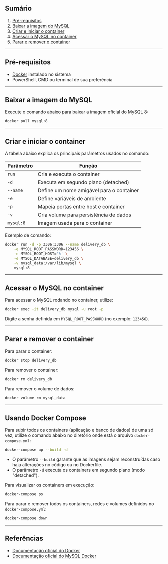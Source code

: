 ## Sumário

1. [Pré-requisitos](#pré-requisitos)
2. [Baixar a imagem do MySQL](#baixar-a-imagem-do-mysql)
3. [Criar e iniciar o container](#criar-e-iniciar-o-container)
4. [Acessar o MySQL no container](#acessar-o-mysql-no-container)
5. [Parar e remover o container](#parar-e-remover-o-container)

---

## Pré-requisitos

- [Docker](https://docs.docker.com/get-docker/) instalado no sistema
- PowerShell, CMD ou terminal de sua preferência

---

## Baixar a imagem do MySQL

Execute o comando abaixo para baixar a imagem oficial do MySQL 8:

```sh
docker pull mysql:8
```

---

## Criar e iniciar o container

A tabela abaixo explica os principais parâmetros usados no comando:

| Parâmetro         | Função                                         |
|-------------------|------------------------------------------------|
| `run`             | Cria e executa o container                     |
| `-d`              | Executa em segundo plano (detached)            |
| `--name`          | Define um nome amigável para o container       |
| `-e`              | Define variáveis de ambiente                   |
| `-p`              | Mapeia portas entre host e container           |
| `-v`              | Cria volume para persistência de dados         |
| `mysql:8`         | Imagem usada para o container                  |

Exemplo de comando:

```sh
docker run -d -p 3306:3306 --name delivery_db \
    -e MYSQL_ROOT_PASSWORD=123456 \
    -e MYSQL_ROOT_HOST='%' \
    -e MYSQL_DATABASE=delivery_db \
    -v mysql_data:/var/lib/mysql \
    mysql:8
```

---

## Acessar o MySQL no container

Para acessar o MySQL rodando no container, utilize:

```sh
docker exec -it delivery_db mysql -u root -p
```

Digite a senha definida em `MYSQL_ROOT_PASSWORD` (no exemplo: `123456`).

---

## Parar e remover o container

Para parar o container:

```sh
docker stop delivery_db
```

Para remover o container:

```sh
docker rm delivery_db
```

Para remover o volume de dados:

```sh
docker volume rm mysql_data
```

---
## Usando Docker Compose

Para subir todos os containers (aplicação e banco de dados) de uma só vez, utilize o comando abaixo no diretório onde está o arquivo `docker-compose.yml`:

```sh
docker-compose up --build -d
```

- O parâmetro `--build` garante que as imagens sejam reconstruídas caso haja alterações no código ou no Dockerfile.
- O parâmetro `-d` executa os containers em segundo plano (modo "detached").

Para visualizar os containers em execução:

```sh
docker-compose ps
```

Para parar e remover todos os containers, redes e volumes definidos no `docker-compose.yml`:

```sh
docker-compose down
```

---


## Referências

- [Documentação oficial do Docker](https://docs.docker.com/)
- [Documentação oficial do MySQL Docker](https://hub.docker.com/_/mysql)